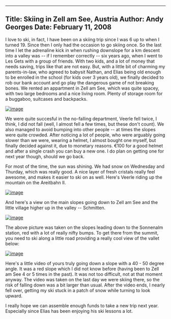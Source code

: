 -----
Title:  Skiing in Zell am See, Austria
Author: Andy Georges
Date: February 11, 2008
-----







I love to ski, in fact, I have been on a skiing trip since I was 6 up to
when I turned 19. Since then I only had the occasion to go skiing once.
So the last time I let the adrenaline kick in when rushing downslope for
a km descent into a valley was -- if I remember correctly -- six years
ago, when I went to Les Gets with a group of friends. With two kids, and
a lot of money that needs saving, trips like that are not easy. But,
with a little bit of charming my parents-in-law, who agreed to babysit
Nathan, and Elias being old enough to be enrolled in the school (for
kids over 3 years old), we finally decided to rob our bank account and
go play the dangerous game of not breaking bones. We rented an
appartment in Zell am See, which was quite spacey, with two large
bedrooms and a nice living room. Plenty of storage room for a buggaboo,
suitcases and backpacks.


[![image](A182F9EA-0437-4BF8-BA83-D7EA61D9AFC0-1.jpg)](http://www.flickr.com/photos/itkovian/2256922453/)


We were quite succesful in the no-falling department, Veerle fell twice,
I think, I did not fall (well, I almost fell a few times, but these
don't count). We also managed to avoid bumping into other people -- at
times the slopes were quite crowded. After noticing a lot of people, who
were arguably going slower than we were, wearing a helmet, I almost
bought one myself, but finally decided against it, due to monetary
reasons. €100 for a good helmet and after a single crash you can buy a
new one. I do plan on getting one for next year though, should we go
back.


For most of the time, the sun was shining. We had snow on Wednesday and
Thurday, which was really good. A nice layer of fresh cristals really
feel awesome, and makes it easier to ski on as well. Here's Veerle
riding up the mountain on the Areitbahn II.


[![image](A182F9EA-0437-4BF8-BA83-D7EA61D9AFC0-2.jpg)](http://www.flickr.com/photos/itkovian/2257720352/)


And here's a view on the main slopes going down to Zell am See and the
little village higher up in the valley -- Schmitten.


[![image](A182F9EA-0437-4BF8-BA83-D7EA61D9AFC0-3.jpg)](http://www.flickr.com/photos/itkovian/2257721812/)


The above picture was taken on the slopes leading down to the Sonnenalm
station, red with a lot of really nifty bumps. To get there from the
summit, you need to ski along a little road providing a really cool view
of the vallet below:


[![image](A182F9EA-0437-4BF8-BA83-D7EA61D9AFC0-4.jpg)](http://www.flickr.com/photos/itkovian/2256922255/)


Here's a little video of yours truly going down a slope with a 40 - 50
degree angle. It was a red slope which I did not know before (having
been to Zell am See 4 or 5 times in the past). It was not too difficult,
not at that moment anyway. The video was taken on the last day we were
skiing there, so the risk of falling down was a bit larger than usual.
After the video ends, I nearly fell over, getting my ski stuck in a
patch of snow while turning to look upward.


I really hope we can assemble enough funds to take a new trip next year.
Especially since Elias has been enjoying his ski lessons a lot.




